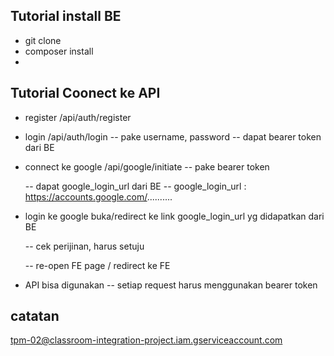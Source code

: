 ## Tutorial install BE
- git clone
- composer install
-


## Tutorial Coonect ke API

- register
    /api/auth/register

- login
    /api/auth/login -- pake username, password
    -- dapat bearer token dari BE

- connect ke google
    /api/google/initiate -- pake bearer token

    -- dapat google_login_url dari BE
    -- google_login_url : https://accounts.google.com/..........

- login ke google
    buka/redirect ke link google_login_url yg didapatkan dari BE

    -- cek perijinan, harus setuju

    -- re-open FE page / redirect ke FE

- API bisa digunakan
    -- setiap request harus menggunakan bearer token


## catatan

tpm-02@classroom-integration-project.iam.gserviceaccount.com


